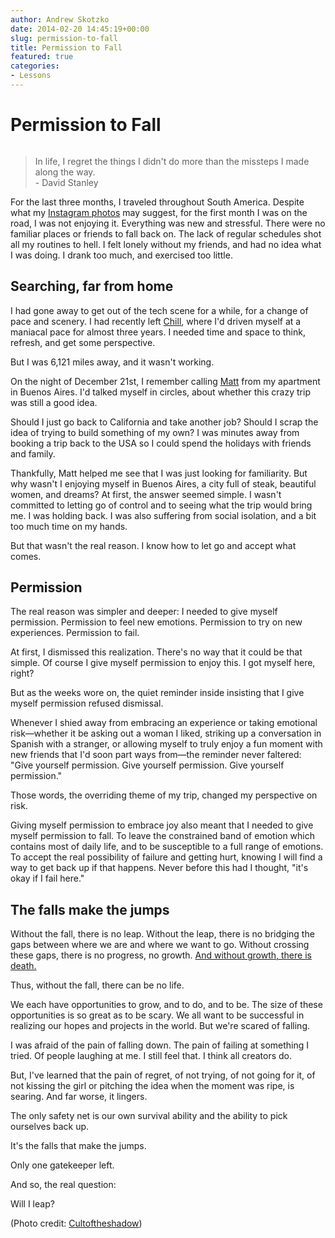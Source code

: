 ```yaml
---
author: Andrew Skotzko
date: 2014-02-20 14:45:19+00:00
slug: permission-to-fall
title: Permission to Fall
featured: true
categories:
- Lessons
---
```

# Permission to Fall

<img class="center img-center lazy" data-src="/images/2014/02/falling.jpg" alt="">

> In life, I regret the things I didn't do more than the missteps I made along the way.<br>- David Stanley

For the last three months, I traveled throughout South America. Despite what my [Instagram photos](http://instagram.com/skotzko) may suggest, for the first month I was on the road, I was not enjoying it. Everything was new and stressful. There were no familiar places or friends to fall back on. The lack of regular schedules shot all my routines to hell. I felt lonely without my friends, and had no idea what I was doing. I drank too much, and exercised too little.

## Searching, far from home
I had gone away to get out of the tech scene for a while, for a change of pace and scenery. I had recently left [Chill](http://chill.com), where I'd driven myself at a maniacal pace for almost three years. I needed time and space to think, refresh, and get some perspective.

But I was 6,121 miles away, and it wasn't working.

On the night of December 21st, I remember calling [Matt](http://mattdsandler.com/) from my apartment in Buenos Aires. I'd talked myself in circles, about whether this crazy trip was still a good idea.

Should I just go back to California and take another job? Should I scrap the idea of trying to build something of my own? I was minutes away from booking a trip back to the USA so I could spend the holidays with friends and family.

<a name="morelink"></a>
Thankfully, Matt helped me see that I was just looking for familiarity. But why wasn't I enjoying myself in Buenos Aires, a city full of steak, beautiful women, and dreams? <!-- more --> At first, the answer seemed simple. I wasn't committed to letting go of control and to seeing what the trip would bring me. I was holding back. I was also suffering from social isolation, and a bit too much time on my hands.

But that wasn't the real reason. I know how to let go and accept what comes.

## Permission
The real reason was simpler and deeper: I needed to give myself permission. Permission to feel new emotions. Permission to try on new experiences. Permission to fail.

At first, I dismissed this realization. There's no way that it could be that simple. Of course I give myself permission to enjoy this. I got myself here, right?

But as the weeks wore on, the quiet reminder inside insisting that I give myself permission refused dismissal.

Whenever I shied away from embracing an experience or taking emotional risk—whether it be asking out a woman I liked, striking up a conversation in Spanish with a stranger, or allowing myself to truly enjoy a fun moment with new friends that I'd soon part ways from—the reminder never faltered: "Give yourself permission. Give yourself permission. Give yourself permission."

Those words, the overriding theme of my trip, changed my perspective on risk.

Giving myself permission to embrace joy also meant that I needed to give myself permission to fall. To leave the constrained band of emotion which contains most of daily life, and to be susceptible to a full range of emotions. To accept the real possibility of failure and getting hurt, knowing I will find a way to get back up if that happens. Never before this had I thought, "it's okay if I fail here."

## The falls make the jumps
Without the fall, there is no leap. Without the leap, there is no bridging the gaps between where we are and where we want to go. Without crossing these gaps, there is no progress, no growth. [And without growth, there is death.](http://www.andrewskotzko.com/about/)

Thus, without the fall, there can be no life.

We each have opportunities to grow, and to do, and to be. The size of these opportunities is so great as to be scary. We all want to be successful in realizing our hopes and projects in the world. But we're scared of falling.

I was afraid of the pain of falling down. The pain of failing at something I tried. Of people laughing at me. I still feel that. I think all creators do.

But, I've learned that the pain of regret, of not trying, of not going for it, of not kissing the girl or pitching the idea when the moment was ripe, is searing. And far worse, it lingers.

The only safety net is our own survival ability and the ability to pick ourselves back up.

It's the falls that make the jumps.

Only one gatekeeper left.

And so, the real question:

Will I leap?

<p class="photo-credit">(Photo credit: <a href="http://www.flickr.com/photos/simongoez/with/8484970166">Cultoftheshadow</a>)</p>